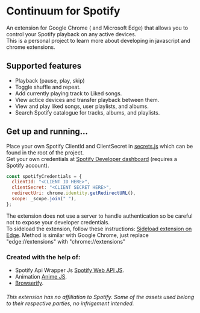 # Continuum for Spotify

An extension for Google Chrome ( and Microsoft Edge) that allows you to control your Spotify playback on any active devices.\
This is a personal project to learn more about developing in javascript and chrome extensions.

## Supported features
- Playback (pause, play, skip)
- Toggle shuffle and repeat.
- Add currently playing track to Liked songs.
- View actice devices and transfer playback between them.
- View and play liked songs, user playlists, and albums.
- Search Spotify catalogue for tracks, albums, and playlists.

## Get up and running...

Place your own Spotify ClientId and ClientSecret in [secrets.js](../secrets.js) which can be found in the root of the project.\
Get your own credentials at [Spotify Developer dashboard](https://developer.spotify.com/dashboard/) (requires a Spotify account). 
```js
const spotifyCredentials = {
  clientId: "<CLIENT ID HERE>",
  clientSecret: "<CLIENT SECRET HERE>",
  redirectUri: chrome.identity.getRedirectURL(),
  scope: _scope.join(" "),
};
```
The extension does not use a server to handle authentication so be careful not to expose your developer credentials.\
To sideload the extension, follow these instructions: [Sideload extension on Edge](https://docs.microsoft.com/en-us/microsoft-edge/extensions-chromium/getting-started/extension-sideloading). Method is similar with Google Chrome, just replace "edge://extensions" with "chrome://extensions"

### Created with the help of:
- Spotify Api Wrapper Js [Spotify Web API JS](https://github.com/JMPerez/spotify-web-api-js).
- Animation [Anime JS](https://animejs.com/).
- [Browserify](https://browserify.org/).

###### This extension has no affiliation to Spotify. Some of the assets used belong to their respective parties, no infrigement intended.
